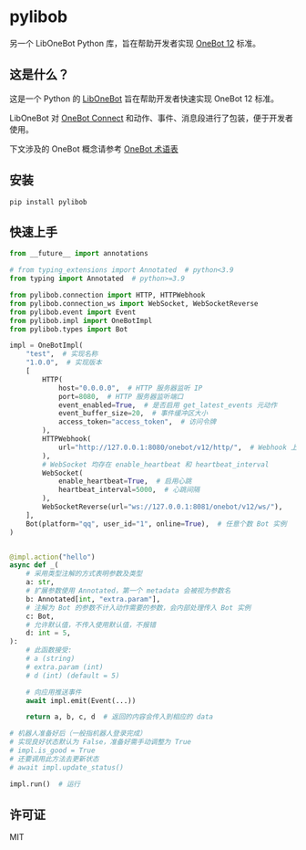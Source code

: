# pylibob

另一个 LibOneBot Python 库，旨在帮助开发者实现 [OneBot 12](https://12.onebot.dev/) 标准。

## 这是什么？

这是一个 Python 的 [LibOneBot](https://12.onebot.dev/glossary/#libonebot) 旨在帮助开发者快速实现 OneBot 12 标准。

LibOneBot 对 [OneBot Connect](https://12.onebot.dev/connect/) 和动作、事件、消息段进行了包装，便于开发者使用。

下文涉及的 OneBot 概念请参考 [OneBot 术语表](https://12.onebot.dev/glossary/)

## 安装

```shell
pip install pylibob
```

## 快速上手

```python
from __future__ import annotations

# from typing_extensions import Annotated  # python<3.9
from typing import Annotated  # python>=3.9

from pylibob.connection import HTTP, HTTPWebhook
from pylibob.connection_ws import WebSocket, WebSocketReverse
from pylibob.event import Event
from pylibob.impl import OneBotImpl
from pylibob.types import Bot

impl = OneBotImpl(
    "test",  # 实现名称
    "1.0.0",  # 实现版本
    [
        HTTP(
            host="0.0.0.0",  # HTTP 服务器监听 IP
            port=8080,  # HTTP 服务器监听端口
            event_enabled=True,  # 是否启用 get_latest_events 元动作
            event_buffer_size=20,  # 事件缓冲区大小
            access_token="access_token",  # 访问令牌
        ),
        HTTPWebhook(
            url="http://127.0.0.1:8080/onebot/v12/http/",  # Webhook 上报地址
        ),
        # WebSocket 均存在 enable_heartbeat 和 heartbeat_interval
        WebSocket(
            enable_heartbeat=True,  # 启用心跳
            heartbeat_interval=5000,  # 心跳间隔
        ),
        WebSocketReverse(url="ws://127.0.0.1:8081/onebot/v12/ws/"),
    ],
    Bot(platform="qq", user_id="1", online=True),  # 任意个数 Bot 实例
)


@impl.action("hello")
async def _(
    # 采用类型注解的方式表明参数及类型
    a: str,
    # 扩展参数使用 Annotated，第一个 metadata 会被视为参数名
    b: Annotated[int, "extra.param"],
    # 注解为 Bot 的参数不计入动作需要的参数，会内部处理传入 Bot 实例
    c: Bot,
    # 允许默认值，不传入使用默认值，不报错
    d: int = 5,
):
    # 此函数接受:
    # a (string)
    # extra.param (int)
    # d (int) (default = 5)

    # 向应用推送事件
    await impl.emit(Event(...))

    return a, b, c, d  # 返回的内容会传入到相应的 data

# 机器人准备好后（一般指机器人登录完成）
# 实现良好状态默认为 False，准备好需手动调整为 True
# impl.is_good = True
# 还要调用此方法去更新状态
# await impl.update_status()

impl.run()  # 运行
```

## 许可证

MIT
